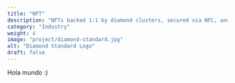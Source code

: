 ```yaml
---
title: "NFT"
description: "NFTs backed 1:1 by diamond clusters, secured via NFC, and custom-made cabinet vaults for custodians. Enabling the trading of diamonds as a commodity. "
category: "Industry"
weight: 4
image: "project/diamond-standard.jpg"
alt: "Diamond Standard Logo"
draft: false
---
```


Hola mundo :)